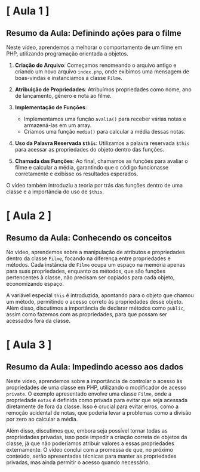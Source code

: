 # [ Aula 1 ]
## Resumo da Aula: Definindo ações para o filme

Neste vídeo, aprendemos a melhorar o comportamento de um filme em PHP, utilizando programação orientada a objetos. 

1. **Criação do Arquivo**: Começamos renomeando o arquivo antigo e criando um novo arquivo `index.php`, onde exibimos uma mensagem de boas-vindas e instanciamos a classe `Filme`.

2. **Atribuição de Propriedades**: Atribuímos propriedades como nome, ano de lançamento, gênero e nota ao filme.

3. **Implementação de Funções**:
   - Implementamos uma função `avalia()` para receber várias notas e armazená-las em um array.
   - Criamos uma função `media()` para calcular a média dessas notas.

4. **Uso da Palavra Reservada `$this`**: Utilizamos a palavra reservada `$this` para acessar as propriedades do objeto dentro das funções.

5. **Chamada das Funções**: Ao final, chamamos as funções para avaliar o filme e calcular a média, garantindo que o código funcionasse corretamente e exibisse os resultados esperados.

O vídeo também introduziu a teoria por trás das funções dentro de uma classe e a importância do uso de `$this`.
<br>

# [ Aula 2 ]
## Resumo da Aula: Conhecendo os conceitos

No vídeo, aprendemos sobre a manipulação de atributos e propriedades dentro da classe `Filme`, focando na diferença entre propriedades e métodos. Cada instância de `Filme` ocupa um espaço na memória apenas para suas propriedades, enquanto os métodos, que são funções pertencentes à classe, não precisam ser copiados para cada objeto, economizando espaço. 

A variável especial `this` é introduzida, apontando para o objeto que chamou um método, permitindo o acesso correto às propriedades desse objeto. Além disso, discutimos a importância de declarar métodos como `public`, assim como fazemos com as propriedades, para que possam ser acessados fora da classe.
<br>

# [ Aula 3 ]
## Resumo da Aula: Impedindo acesso aos dados

Neste vídeo, aprendemos sobre a importância de controlar o acesso às propriedades de uma classe em PHP, utilizando o modificador de acesso `private`. O exemplo apresentado envolve uma classe `Filme`, onde a propriedade `notas` é definida como privada para evitar que seja acessada diretamente de fora da classe. Isso é crucial para evitar erros, como a remoção acidental de notas, que poderia levar a problemas como a divisão por zero ao calcular a média.

Além disso, discutimos que, embora seja possível tornar todas as propriedades privadas, isso pode impedir a criação correta de objetos da classe, já que não poderíamos atribuir valores a essas propriedades externamente. O vídeo conclui com a promessa de que, no próximo conteúdo, serão apresentadas técnicas para manter as propriedades privadas, mas ainda permitir o acesso quando necessário.

